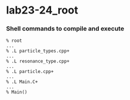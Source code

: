 # lab23-24_root

### Shell commands to compile and execute

```shell
% root
...
% .L particle_types.cpp+
...
% .L resonance_type.cpp+
...
% .L particle.cpp+
...
% .L Main.C+
...
% Main()
```

